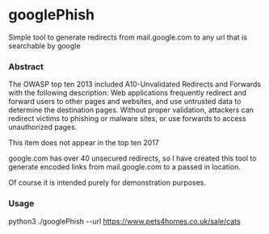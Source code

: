 # googlePhish

Simple tool to generate redirects from mail.google.com to any url that is searchable by google

### Abstract
The OWASP top ten 2013 included A10-Unvalidated Redirects and Forwards with the following description:
Web applications frequently redirect and forward users to other pages and websites, and use untrusted data to determine the destination pages. Without proper validation, attackers can redirect victims to phishing or malware sites, or use forwards to access unauthorized pages. 

This item does not appear in the top ten 2017

google.com has over 40 unsecured redirects, so I have created this tool to generate encoded links from mail.google.com to a passed in location.  

Of course it is intended purely for demonstration purposes.

### Usage

python3 ./googlePhish --url https://www.pets4homes.co.uk/sale/cats

